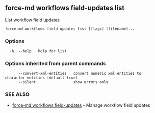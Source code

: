 ## force-md workflows field-updates list

List workflow field updates

```
force-md workflows field-updates list [flags] [filename]...
```

### Options

```
  -h, --help   help for list
```

### Options inherited from parent commands

```
      --convert-xml-entities   convert numeric xml entities to character entities (default true)
      --silent                 show errors only
```

### SEE ALSO

* [force-md workflows field-updates](force-md_workflows_field-updates.md)	 - Manage workflow field updates

